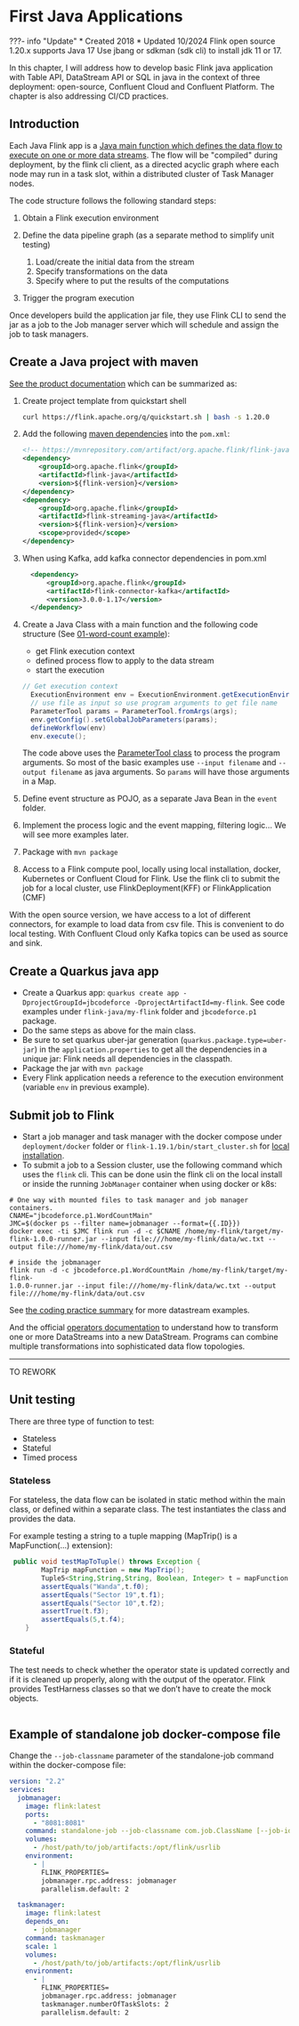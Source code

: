 # First Java Applications

???- info "Update"
    * Created 2018 
    * Updated 10/2024
    Flink open source 1.20.x supports Java 17
    Use jbang or sdkman (sdk cli) to install jdk 11 or 17.

In this chapter, I will address how to develop basic Flink java application with Table API, DataStream API or SQL in java in the context of three deployment: open-source, Confluent Cloud and Confluent Platform. The chapter is also addressing CI/CD practices.

## Introduction

Each Java Flink app is a [Java main function which defines the data flow to execute on one or more data streams](https://ci.apache.org/projects/flink/flink-docs-release-1.20/dev/datastream_api.html#anatomy-of-a-flink-program). The flow will be "compiled" during deployment, by the flink cli client, as a directed acyclic graph where each node may run in a task slot, within a distributed cluster of Task Manager nodes.

The code structure follows the following standard steps:

1. Obtain a Flink execution environment
1. Define the data pipeline graph (as a separate method to simplify unit testing)

    1. Load/create the initial data from the stream
    1. Specify transformations on the data
    1. Specify where to put the results of the computations

1. Trigger the program execution

Once developers build the application jar file, they use Flink CLI to send the jar as a job to the Job manager server which will schedule and assign the job to task managers. 

## Create a Java project with maven

[See the product documentation](https://nightlies.apache.org/flink/flink-docs-release-1.20/docs/dev/configuration/overview/) which can be summarized as:

1. Create project template from quickstart shell

    ```sh
    curl https://flink.apache.org/q/quickstart.sh | bash -s 1.20.0
    ```

1. Add the following [maven dependencies](https://mvnrepository.com/artifact/org.apache.flink) into the `pom.xml`:

    ```xml
    <!-- https://mvnrepository.com/artifact/org.apache.flink/flink-java -->
    <dependency>
        <groupId>org.apache.flink</groupId>
        <artifactId>flink-java</artifactId>
        <version>${flink-version}</version>
    </dependency>
    <dependency>
        <groupId>org.apache.flink</groupId>
        <artifactId>flink-streaming-java</artifactId>
        <version>${flink-version}</version>
        <scope>provided</scope>
    </dependency>
    ```

1. When using Kafka, add kafka connector dependencies in pom.xml

    ```xml
      <dependency>
          <groupId>org.apache.flink</groupId>
          <artifactId>flink-connector-kafka</artifactId>
          <version>3.0.0-1.17</version>
      </dependency>
    ```


1. Create a Java Class with a main function and the following code structure (See [01-word-count example]()):

    * get Flink execution context
    * defined process flow to apply to the data stream
    * start the execution

    ```java
    // Get execution context
      ExecutionEnvironment env = ExecutionEnvironment.getExecutionEnvironment();
      // use file as input so use program arguments to get file name
      ParameterTool params = ParameterTool.fromArgs(args);
      env.getConfig().setGlobalJobParameters(params);
      defineWorkflow(env)
      env.execute();
    ```

    The code above uses the [ParameterTool  class](https://ci.apache.org/projects/flink/flink-docs-stable/api/java/org/apache/flink/api/java/utils/ParameterTool.html) to process the program arguments. 
    So most of the basic examples use `--input filename` and `--output filename` as java arguments. So `params` will have those arguments in a Map. 

1. Define event structure as POJO, as a separate Java Bean in the `event` folder.
1. Implement the process logic and the event mapping, filtering logic... We will see more examples later.
1. Package with `mvn package`
1. Access to a Flink compute pool, locally using local installation, docker, Kubernetes or Confluent Cloud for Flink. Use the flink cli to submit the job for a local cluster, use FlinkDeployment(KFF) or FlinkApplication (CMF) 

With the open source version, we have access to a lot of different connectors, for example to load data from csv file. This is convenient to do local testing. With Confluent Cloud only Kafka topics can be used as source and sink.

## Create a Quarkus java app

* Create a Quarkus app: `quarkus create app -DprojectGroupId=jbcodeforce -DprojectArtifactId=my-flink`. See code examples under `flink-java/my-flink` folder and `jbcodeforce.p1` package.
* Do the same steps as above for the main class.
* Be sure to set quarkus uber-jar generation (`quarkus.package.type=uber-jar`) in the `application.properties` to get all the dependencies in a unique jar: Flink needs all dependencies in the classpath.
* Package the jar with `mvn package`
* Every Flink application needs a reference to the execution environment (variable `env` in previous example). 

## Submit job to Flink

* Start a job manager and task manager with the docker compose under `deployment/docker` folder or `flink-1.19.1/bin/start_cluster.sh` for [local installation](getting-started.md#install-flink-locally).
* To submit a job to a Session cluster, use the following command which uses the `flink` cli. This can be done usin the flink cli on the local install or inside the running `JobManager` container when using docker or k8s:

```shell
# One way with mounted files to task manager and job manager containers.
CNAME="jbcodeforce.p1.WordCountMain"
JMC=$(docker ps --filter name=jobmanager --format={{.ID}})
docker exec -ti $JMC flink run -d -c $CNAME /home/my-flink/target/my-flink-1.0.0-runner.jar --input file:///home/my-flink/data/wc.txt --output file:///home/my-flink/data/out.csv 

# inside the jobmanager
flink run -d -c jbcodeforce.p1.WordCountMain /home/my-flink/target/my-flink-
1.0.0-runner.jar --input file:///home/my-flink/data/wc.txt --output file:///home/my-flink/data/out.csv
```

See [the coding practice summary](./programming.md) for more datastream examples.

And the official [operators documentation](https://ci.apache.org/projects/flink/flink-docs-stable/dev/stream/operators/) to understand how to transform one or more DataStreams into a new DataStream. Programs can combine multiple transformations into sophisticated data flow topologies.

---

TO REWORK

## Unit testing

There are three type of function to test:

* Stateless
* Stateful
* Timed process

### Stateless

For stateless, the data flow can be isolated in static method within the main class, or defined within a separate class. The test instantiates the class and provides the data.

For example testing a string to a tuple mapping (MapTrip() is a MapFunction(...) extension):

```java
 public void testMapToTuple() throws Exception {
        MapTrip mapFunction = new MapTrip();
        Tuple5<String,String,String, Boolean, Integer> t = mapFunction.map("id_4214,PB7526,Sedan,Wanda,yes,Sector 19,Sector 10,5");
        assertEquals("Wanda",t.f0);
        assertEquals("Sector 19",t.f1);
        assertEquals("Sector 10",t.f2);
        assertTrue(t.f3);
        assertEquals(5,t.f4);
    }
```

### Stateful

The test needs to check whether the operator state is updated correctly and if it is cleaned up properly, along with the output of the operator. Flink provides TestHarness classes so that we don’t have to create the mock objects.

```java
```

## Example of standalone job docker-compose file

Change the `--job-classname` parameter of the standalone-job command within the docker-compose file:

```yaml
version: "2.2"
services:
  jobmanager:
    image: flink:latest
    ports:
      - "8081:8081"
    command: standalone-job --job-classname com.job.ClassName [--job-id <job id>] [--fromSavepoint /path/to/savepoint [--allowNonRestoredState]] [job arguments]
    volumes:
      - /host/path/to/job/artifacts:/opt/flink/usrlib
    environment:
      - |
        FLINK_PROPERTIES=
        jobmanager.rpc.address: jobmanager
        parallelism.default: 2

  taskmanager:
    image: flink:latest
    depends_on:
      - jobmanager
    command: taskmanager
    scale: 1
    volumes:
      - /host/path/to/job/artifacts:/opt/flink/usrlib
    environment:
      - |
        FLINK_PROPERTIES=
        jobmanager.rpc.address: jobmanager
        taskmanager.numberOfTaskSlots: 2
        parallelism.default: 2
```
